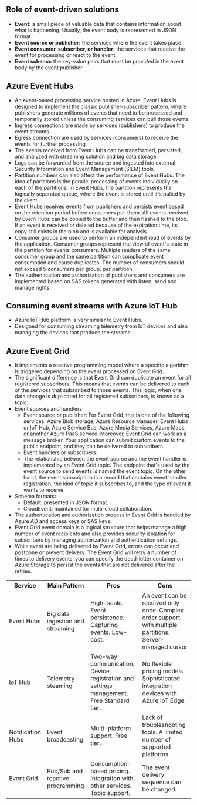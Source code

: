 ## Role of event-driven solutions
- **Event:** a small piece of valuable data that contains information about what is happening. Usually, the event body is represented in JSON format.
- **Event source or publisher:** the services where the event takes place.
- **Event consumer, subscriber, or handler:** the services that receive the event for processing or react to the event.
- **Event schema:** the key-value pairs that must be provided in the event body by the event publisher.
## Azure Event Hubs
- An event-based processing service hosted in Azure. Event Hubs is designed to implement the classic publisher-subscriber pattern, where publishers generate millions of events that need to be processed and temporarily stored unless the consuming services can pull those events.
- Ingress connections are made by services (publishers) to produce the event streams.
- Egress connection are used by services (consumers) to receive the events for further processing.
- The events received from Event Hubs can be transformed, persisted, and analyzed with streaming solution and big data storage.
- Logs can be forwarded from the source and ingested into external Security Information and Event Management (SIEM) tools.
- Partition numbers can also affect the performance of Event Hubs. The idea of partitions is the parallel processing of events individually on each of the partitions. In Event Hubs, the partition represents the logically separated queue, where the event is stored until it's pulled by the client.
- Event Hubs receives events from publishers and persists event based on the retention period before consumers pull them. All events received by Event Hubs can be copied to the buffer and then flashed to the blob. If an event is received or deleted because of the expiration time, its copy still exists in the blob and is available for analysis.
- Consumer groups are used to perform an independent read of events by the application. Consumer groups represent the view of event's state in the partition for events consumers. Multiple readers of the same consumer group and the same partition can complicate event consumption and cause duplicates. The number of consumers should not exceed 5 consumers per group, per partition.
- The authentication and authorization of publishers and consumers are implemented based on SAS tokens generated with listen, send and manage rights.
## Consuming event streams with Azure IoT Hub
- Azure IoT Hub platform is very similar to Event Hubs.
- Designed for consuming streaming telemetry from IoT devices and also managing the devices that produce the streams.
## Azure Event Grid
- It implements a reactive programming model where a specific algorithm is triggered depending on the event processed on Event Grid.
- The significant difference is that Event Grid can duplicate an event for all registered subscribers. This means that events can be delivered to each of the services that subscribed to those events. This logic, when one data change is duplicated for all registered subscribers, is known as a topic.
- Event sources and handlers:
	- Event source or publisher: For Event Grid, this is one of the following services: Azure Blob storage, Azure Resource Manager, Event Hubs or IoT Hub, Azure Service Bus, Azure Media Services, Azure Maps, or another Azure PaaS service. Moreover, Event Grid can work as a message broker. Your application can submit custom events to the public endpoint, and they can be delivered to subscribers.
	- Event handlers or subscribers:
	- The relationship between the event source and the event handler is implemented by an Event Grid topic. The endpoint that's used by the event source to send events is named the event topic. On the other hand, the event subscription is a record that contains event handler registration, the kind of topic it subscribes to, and the type of event it wants to receive.
- Schema formats:
	- Default: presented in JSON format.
	- CloudEvent: maintained for multi-cloud collaboration.
- The authentication and authorization process in Event Grid is handled by Azure AD and access keys or SAS keys.
- Event Grid event domain is a logical structure that helps manage a high number of event recipients and also provides security isolation for subscribers by managing authorization and authentication settings.
- While event are being delivered by Event Grid, errors can occur and postpone or prevent delivery. The Event Grid will retry a number of times to delivery events, you can specify the dead-letter container on Azure Storage to persist the events that are not delivered after the retries.

| Service | Main Pattern | Pros | Cons | 
| ------- | ------ | ------ | ------ |
| Event Hubs| Big data ingestion and streaming | High-scale. Event persistence. Capturing events. Low-cost. |  An event can be received only once. Complex order support with multiple partitions. Server-managed cursor |
| IoT Hub | Telemetry steaming | Two-way communication. Device registration and settings management. Free Standard tier. | No flexible pricing models. Sophisticated integration devices with Azure IoT Edge.
| Notification Hubs | Event broadcasting | Multi-platform support. Free tier. | Lack of troubleshooting tools. A limited number of supported platforms. |
| Event Grid | Pub/Sub and reactive programming | Consumption-based pricing. Integration with other services. Topic support. | The event delivery sequence can be changed. |